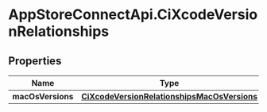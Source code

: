 # AppStoreConnectApi.CiXcodeVersionRelationships

## Properties

Name | Type | Description | Notes
------------ | ------------- | ------------- | -------------
**macOsVersions** | [**CiXcodeVersionRelationshipsMacOsVersions**](CiXcodeVersionRelationshipsMacOsVersions.md) |  | [optional] 


